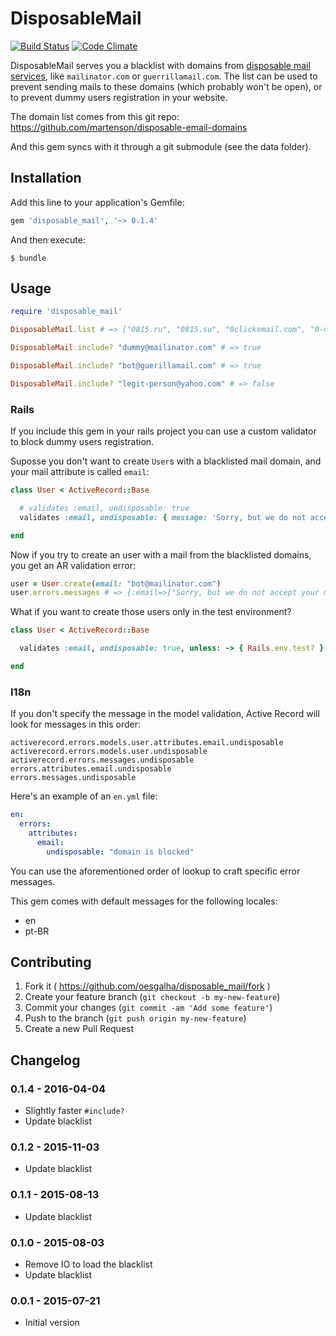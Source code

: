# DisposableMail
[![Build Status](https://travis-ci.org/oesgalha/disposable_mail.svg)](https://travis-ci.org/oesgalha/disposable_mail)
[![Code Climate](https://codeclimate.com/github/oesgalha/disposable_mail/badges/gpa.svg)](https://codeclimate.com/github/oesgalha/disposable_mail)

DisposableMail serves you a blacklist with domains from [disposable mail services](https://en.wikipedia.org/wiki/Disposable_email_address), like `mailinator.com` or `guerrillamail.com`. The list can be used to prevent sending mails to these domains (which probably won't be open), or to prevent dummy users registration in your website.

The domain list comes from this git repo:
https://github.com/martenson/disposable-email-domains

And this gem syncs with it through a git submodule (see the data folder).

## Installation

Add this line to your application's Gemfile:

```ruby
gem 'disposable_mail', '~> 0.1.4'
```

And then execute:

    $ bundle

## Usage

```ruby
require 'disposable_mail'

DisposableMail.list # => ["0815.ru", "0815.su", "0clickemail.com", "0-mail.com", "0wnd.net", "0wnd.org", "10minut.com.pl", ... ]

DisposableMail.include? "dummy@mailinator.com" # => true

DisposableMail.include? "bot@guerillamail.com" # => true

DisposableMail.include? "legit-person@yahoo.com" # => false
```

### Rails

If you include this gem in your rails project you can use a custom validator to block dummy users registration.

Suposse you don't want to create `User`s with a blacklisted mail domain, and your mail attribute is called `email`:

```ruby
class User < ActiveRecord::Base

  # validates :email, undisposable: true
  validates :email, undisposable: { message: 'Sorry, but we do not accept your mail provider.' }

end
```

Now if you try to create an user with a mail from the blacklisted domains, you get an AR validation error:

```ruby
user = User.create(email: "bot@mailinator.com")
user.errors.messages # => {:email=>["Sorry, but we do not accept your mail provider."]}
```

What if you want to create those users only in the test environment?

```ruby
class User < ActiveRecord::Base

  validates :email, undisposable: true, unless: -> { Rails.env.test? }

end
```

### I18n

If you don't specify the message in the model validation, Active Record will look for messages in this order:
```
activerecord.errors.models.user.attributes.email.undisposable
activerecord.errors.models.user.undisposable
activerecord.errors.messages.undisposable
errors.attributes.email.undisposable
errors.messages.undisposable
```

Here's an example of an `en.yml` file:

```yml
en:
  errors:
    attributes:
      email:
        undisposable: "domain is blocked"
```

You can use the aforementioned order of lookup to craft specific error messages.

This gem comes with default messages for the following locales:
- en
- pt-BR

## Contributing

1. Fork it ( https://github.com/oesgalha/disposable_mail/fork )
2. Create your feature branch (`git checkout -b my-new-feature`)
3. Commit your changes (`git commit -am 'Add some feature'`)
4. Push to the branch (`git push origin my-new-feature`)
5. Create a new Pull Request

## Changelog

### 0.1.4 - 2016-04-04

  * Slightly faster `#include?`
  * Update blacklist

### 0.1.2 - 2015-11-03

  * Update blacklist

### 0.1.1 - 2015-08-13

  * Update blacklist

### 0.1.0 - 2015-08-03

  * Remove IO to load the blacklist
  * Update blacklist

### 0.0.1 - 2015-07-21

  * Initial version
